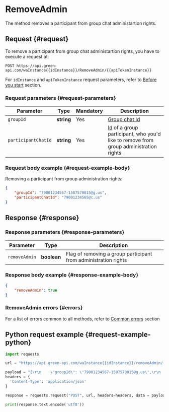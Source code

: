 # RemoveAdmin

The method removes a participant from group chat administartion rights. 

## Request {#request}

To remove a participant from group chat administartion rights, you have to execute a request at:
```
POST https://api.green-api.com/waInstance{{idInstance}}/RemoveAdmin/{{apiTokenInstance}}
```

For `idInstance` and `apiTokenInstance` request parameters, refer to [Before you start](../../before-start.md#parameters) section.

### Request parameters {#request-parameters}

Parameter | Type | Mandatory | Description
----- | ----- | ----- | -----
`groupId` | **string** | Yes | [Group chat Id](../chat-id.md#gus)
`participantChatId` | **string** | Yes | [Id](../chat-id.md#corr) of a group participant, who you'd like to remove from group administration rights

### Request body example {#request-example-body}

Removing a participant from group administration rights:
```json
{
    "groupId": "79001234567-1587570015@g.us",
    "participantChatId": "79001234565@c.us"
}
```

## Response {#response}

### Response parameters {#response-parameters}

Parameter | Type |  Description
----- | ----- | ----- 
`removeAdmin` | **boolean** | Flag of removing a group participant from administration rights 

### Response body example {#response-example-body}

```json
{
    "removeAdmin": true
}
```

### RemoveAdmin errors {#errors}

For a list of errors common to all methods, refer to [Common errors](../common-errors.md) section

## Python request example  {#request-example-python}

```python
import requests

url = "https://api.green-api.com/waInstance{{idInstance}}/removeAdmin/{{apiTokenInstance}}"

payload = "{\r\n    \"groupId\": \"79001234567-1587570015@g.us\",\r\n    \"participantChatId\": \"79001234568@c.us\",\r\n}"
headers = {
  'Content-Type': 'application/json'
}

response = requests.request("POST", url, headers=headers, data = payload)

print(response.text.encode('utf8'))
```
